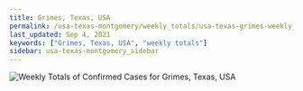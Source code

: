 ```yaml
---
title: Grimes, Texas, USA
permalink: /usa-texas-montgomery/weekly_totals/usa-texas-grimes-weekly_totals.html
last_updated: Sep 4, 2021
keywords: ["Grimes, Texas, USA", "weekly totals"]
sidebar: usa-texas-montgomery_sidebar
---
```


![Weekly Totals of Confirmed Cases for Grimes, Texas, USA](/covid_tracker/images/graphs/usa-texas-grimes-weekly_totals_graph.png)
